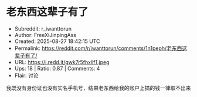 # 老东西这辈子有了

- Subreddit: r_iwanttorun
- Author: FreeXiJinpingAss
- Created: 2025-08-27 18:42:15 UTC
- Permalink: https://reddit.com/r/iwanttorun/comments/1n1peph/老东西这辈子有了/
- URL: https://i.redd.it/gwk7r5fhxllf1.jpeg
- Ups: 18 | Ratio: 0.87 | Comments: 4
- Flair: 讨论


我既没有身份证也没有实名手机号，结果老东西给我的账户上搞的钱一律取不出来

